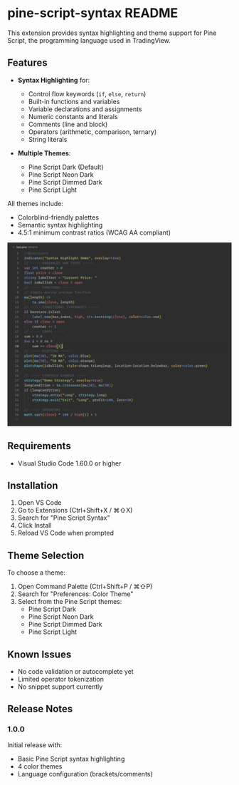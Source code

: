 # pine-script-syntax README

This extension provides syntax highlighting and theme support for Pine Script, the programming language used in TradingView.

## Features

* **Syntax Highlighting** for:
  - Control flow keywords (`if`, `else`, `return`)
  - Built-in functions and variables
  - Variable declarations and assignments
  - Numeric constants and literals
  - Comments (line and block)
  - Operators (arithmetic, comparison, ternary)
  - String literals

* **Multiple Themes**:
  - Pine Script Dark (Default)
  - Pine Script Neon Dark
  - Pine Script Dimmed Dark  
  - Pine Script Light

All themes include:
- Colorblind-friendly palettes
- Semantic syntax highlighting
- 4.5:1 minimum contrast ratios (WCAG AA compliant)

![Syntax Example](https://raw.githubusercontent.com/0xjcf/pine-script-syntax/main/images/syntax-example.png)

## Requirements

* Visual Studio Code 1.60.0 or higher

## Installation

1. Open VS Code
2. Go to Extensions (Ctrl+Shift+X / ⌘⇧X)
3. Search for "Pine Script Syntax"
4. Click Install
5. Reload VS Code when prompted

## Theme Selection

To choose a theme:
1. Open Command Palette (Ctrl+Shift+P / ⌘⇧P)
2. Search for "Preferences: Color Theme"
3. Select from the Pine Script themes:
   - Pine Script Dark
   - Pine Script Neon Dark
   - Pine Script Dimmed Dark
   - Pine Script Light

## Known Issues

* No code validation or autocomplete yet
* Limited operator tokenization
* No snippet support currently

## Release Notes

### 1.0.0

Initial release with:
- Basic Pine Script syntax highlighting
- 4 color themes
- Language configuration (brackets/comments)
